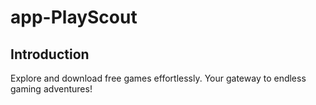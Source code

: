 # app-PlayScout
## Introduction
Explore and download free games effortlessly. Your gateway to endless gaming adventures!

